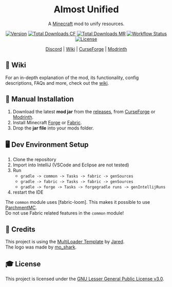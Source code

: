 <div align="center">
<h1>Almost Unified</h1>

A [Minecraft] mod to unify resources.

[![Version][version_badge]][version_link]
[![Total Downloads CF][total_downloads_cf_badge]][curseforge]
[![Total Downloads MR][total_downloads_mr_badge]][modrinth]
[![Workflow Status][workflow_status_badge]][workflow_status_link]
[![License][license_badge]][license]

[Discord] | [Wiki] | [CurseForge] | [Modrinth]

</div>

## **📖 Wiki**
For an in-depth explanation of the mod, its functionality, config descriptions, FAQs and more, check out the [wiki].

## **🔧 Manual Installation**
1. Download the latest **mod jar** from the [releases], from [CurseForge] or [Modrinth].
2. Install Minecraft [Forge] or [Fabric].
3. Drop the **jar file** into your mods folder.

## **🖥️ Dev Environment Setup**
1. Clone the repository
2. Import into IntelliJ (VSCode and Eclipse are not tested)
3. Run
   - `gradle -> common -> Tasks -> fabric -> genSources`
   - `gradle -> fabric -> Tasks -> fabric -> genSources`
   - `gradle -> forge -> Tasks -> forgegradle runs -> genIntellijRuns`
4. restart the IDE

The `common` module uses [fabric-loom]. This makes it possible to use [ParchmentMC][parchment].<br>
Do not use Fabric related features in the `common` module!

## **💚 Credits**
This project is using the [MultiLoader Template] by [Jared].<br>
The logo was made by [mo_shark].

## **🎓 License**
This project is licensed under the [GNU Lesser General Public License v3.0][license].

<!-- Badges -->
[version_badge]: https://img.shields.io/github/v/release/AlmostReliable/almostunified?include_prereleases&style=flat-square
[version_link]: https://github.com/AlmostReliable/almostunified/releases/latest
[total_downloads_cf_badge]: http://cf.way2muchnoise.eu/full_633823.svg?badge_style=flat
[total_downloads_mr_badge]: https://img.shields.io/badge/dynamic/json?style=flat-square&color=5da545&label=modrinth&query=downloads&url=https://api.modrinth.com/api/v1/mod/sdaSaQEz
[workflow_status_badge]: https://img.shields.io/github/workflow/status/AlmostReliable/almostunified/Build?style=flat-square
[workflow_status_link]: https://github.com/AlmostReliable/almostunified/actions
[license_badge]: https://img.shields.io/github/license/AlmostReliable/almostunified?style=flat-square

<!-- Links -->
[minecraft]: https://www.minecraft.net/
[discord]: https://discord.com/invite/ThFnwZCyYY
[wiki]: https://github.com/AlmostReliable/almostunified/wiki
[curseforge]: https://www.curseforge.com/minecraft/mc-mods/almost-unified
[modrinth]: https://modrinth.com/mod/almost-unified
[releases]: https://github.com/AlmostReliable/almostunified/releases
[forge]: http://files.minecraftforge.net/
[fabric]: https://fabricmc.net/
[forge-loom]: https://github.com/FabricMC/fabric-loom
[parchment]: https://parchmentmc.org/
[multiLoader template]: https://github.com/jaredlll08/MultiLoader-Template
[jared]: https://github.com/jaredlll08
[mo_shark]: https://www.curseforge.com/members/mo_shark
[license]: LICENSE
